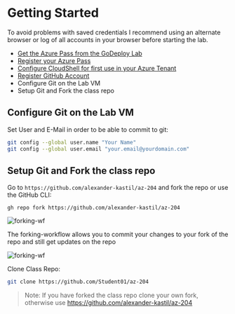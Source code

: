 # Getting Started

To avoid problems with saved credentials I recommend using an alternate browser or log of all accounts in your browser before starting the lab.

- [Get the Azure Pass from the GoDeploy Lab](../09-godeploy-lab)
- [Register your Azure Pass](../05-azurepass)
- [Configure CloudShell for first use in your Azure Tenant](../04-cli/#configure-cloud-shell)
- [Register GitHub Account](https://github.com/)
- Configure Git on the Lab VM
- Setup Git and Fork the class repo

## Configure Git on the Lab VM

Set User and E-Mail in order to be able to commit to git:

```bash
git config --global user.name "Your Name"
git config --global user.email "your.email@yourdomain.com"
```

## Setup Git and Fork the class repo

Go to `https://github.com/alexander-kastil/az-204` and fork the repo or use the GitHub CLI:

```
gh repo fork https://github.com/alexander-kastil/az-204
```

![forking-wf](_images/fork.jpg)

The forking-workflow allows you to commit your changes to your fork of the repo and still get updates on the repo

![forking-wf](_images/forking-workflow.jpg)

Clone Class Repo:

```bash
git clone https://github.com/Student01/az-204
```

> Note: If you have forked the class repo clone your own fork, otherwise use https://github.com/alexander-kastil/az-204